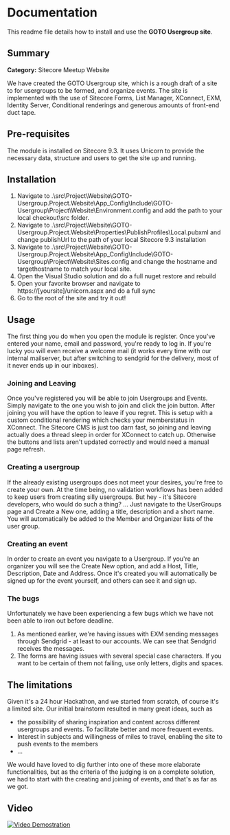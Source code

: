 # Documentation

This readme file details how to install and use the **GOTO Usergroup site**.

## Summary

**Category:** Sitecore Meetup Website

We have created the GOTO Usergroup site, which is a rough draft of a site to for usergroups to be formed, and organize events. 
The site is implemented with the use of Sitecore Forms, List Manager, XConnect, EXM, Identity Server, Conditional renderings and generous amounts of front-end duct tape.

## Pre-requisites

The module is installed on Sitecore 9.3. It uses Unicorn to provide the necessary data, structure and users to get the site up and running.

## Installation

1. Navigate to .\src\Project\Website\GOTO-Usergroup.Project.Website\App_Config\Include\GOTO-Usergroup\Project\Website\Environment.config and add the path to your local checkout\src folder.
2. Navigate to .\src\Project\Website\GOTO-Usergroup.Project.Website\Properties\PublishProfiles\Local.pubxml and change publishUrl to the path of your local Sitecore 9.3 installation
3. Navigate to .\src\Project\Website\GOTO-Usergroup.Project.Website\App_Config\Include\GOTO-Usergroup\Project\Website\Sites.config and change the hostname and targethostname to match your local site.
4. Open the Visual Studio solution and do a full nuget restore and rebuild
5. Open your favorite browser and navigate to https://[yoursite]/unicorn.aspx and do a full sync
6. Go to the root of the site and try it out!

## Usage

The first thing you do when you open the module is register. Once you've entered your name, email and password, you're ready to log in. If you're lucky you will even receive a welcome mail (it works every time with our internal mailserver, but after switching to sendgrid for the delivery, most of it never ends up in our inboxes).

### Joining and Leaving

Once you've registered you will be able to join Usergroups and Events. Simply navigate to the one you wish to join and click the join button. After joining you will have the option to leave if you regret. This is setup with a custom conditional rendering which checks your memberstatus in XConnect.
The Sitecore CMS is just too darn fast, so joining and leaving actually does a thread sleep in order for XConnect to catch up. Otherwise the buttons and lists aren't updated correctly and would need a manual page refresh.

### Creating a usergroup

If the already existing usergroups does not meet your desires, you're free to create your own. At the time being, no validation workflows has been added to keep users from creating silly usergroups. But hey - it's Sitecore developers, who would do such a thing? ...
Just navigate to the UserGroups page and Create a New one, adding a title, description and a short name. You will automatically be added to the Member and Organizer lists of the user group.

### Creating an event

In order to create an event you navigate to a Usergroup. If you're an organizer you will see the Create New option, and add a Host, Title, Description, Date and Address. Once it's created you will automatically be signed up for the event yourself, and others can see it and sign up.

### The bugs
Unfortunately we have been experiencing a few bugs which we have not been able to iron out before deadline.
1. As mentioned earlier, we're having issues with EXM sending messages through Sendgrid - at least to our accounts. We can see that Sendgrid receives the messages.
2. The forms are having issues with several special case characters. If you want to be certain of them not failing, use only letters, digits and spaces.

## The limitations
Given it's a 24 hour Hackathon, and we started from scratch, of course it's a limited site. Our initial brainstorm resulted in many great ideas, such as 
- the possibility of sharing inspiration and content across different usergroups and events. To facilitate better and more frequent events. 
- Interest in subjects and willingness of miles to travel, enabling the site to push events to the members
- ...

We would have loved to dig further into one of these more elaborate functionalities, but as the criteria of the judging is on a complete solution, we had to start with the creating and joining of events, and that's as far as we got.

## Video

[![Video Demostration](images/yt.png?raw=true)](https://youtu.be/esH0gBIHsgo)
